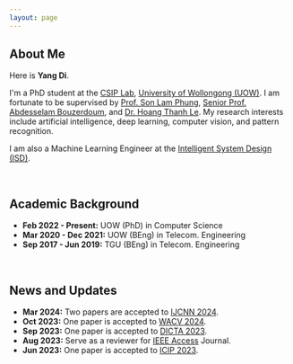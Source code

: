 ```yaml
---
layout: page
---
```


## About Me

Here is **Yang Di**.

I'm a PhD student at the [CSIP Lab](https://www.uow.edu.au/engineering-information-sciences/research/signals-information-and-communications-research-institute-sicom/), [University of Wollongong (UOW)](https://www.uow.edu.au/). I am fortunate to be supervised by [Prof. Son Lam Phung](https://scholars.uow.edu.au/lam-phung), [Senior Prof. Abdesselam Bouzerdoum](https://scholars.uow.edu.au/a-bouzerdoum), and [Dr. Hoang Thanh Le](https://scholars.uow.edu.au/thanh-le-hoang). My research interests include artificial intelligence, deep learning, computer vision, and pattern recognition. 

I am also a Machine Learning Engineer at the [Intelligent System Design (ISD)](https://isd.ai/).

<br>

## Academic Background

- **Feb 2022 - Present:** UOW (PhD) in Computer Science <br>
- **Mar 2020 - Dec 2021:** UOW (BEng) in Telecom. Engineering
- **Sep 2017 - Jun 2019:** TGU (BEng) in Telecom. Engineering

<br>

## News and Updates

- **Mar 2024:** Two papers are accepted to [IJCNN 2024](https://2024.ieeewcci.org/).
- **Oct 2023:** One paper is accepted to [WACV 2024](https://wacv2024.thecvf.com/).
- **Sep 2023:** One paper is accepted to [DICTA 2023](https://www.dictaconference.org/).
- **Aug 2023:** Serve as a reviewer for [IEEE Access](https://ieeeaccess.ieee.org/) Journal.
- **Jun 2023:** One paper is accepted to [ICIP 2023](https://2023.ieeeicip.org/).
